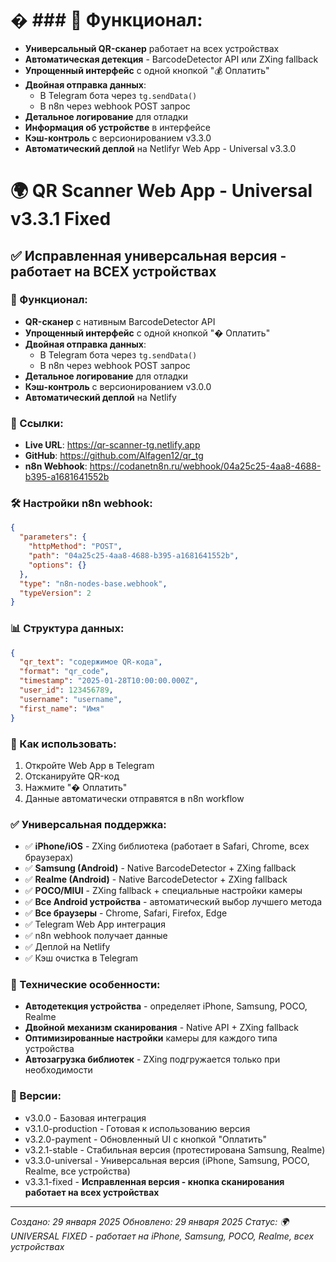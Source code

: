 # � ### 🚀 Функционал:
- **Универсальный QR-сканер** работает на всех устройствах
- **Автоматическая детекция** - BarcodeDetector API или ZXing fallback
- **Упрощенный интерфейс** с одной кнопкой "💰 Оплатить"
- **Двойная отправка данных**:
  - В Telegram бота через `tg.sendData()`
  - В n8n через webhook POST запрос
- **Детальное логирование** для отладки
- **Информация об устройстве** в интерфейсе
- **Кэш-контроль** с версионированием v3.3.0
- **Автоматический деплой** на Netlifyr Web App - Universal v3.3.0

# 🌍 QR Scanner Web App - Universal v3.3.1 Fixed

## ✅ Исправленная универсальная версия - работает на ВСЕХ устройствах

### 🚀 Функционал:
- **QR-сканер** с нативным BarcodeDetector API
- **Упрощенный интерфейс** с одной кнопкой "� Оплатить"
- **Двойная отправка данных**:
  - В Telegram бота через `tg.sendData()`
  - В n8n через webhook POST запрос
- **Детальное логирование** для отладки
- **Кэш-контроль** с версионированием v3.0.0
- **Автоматический деплой** на Netlify

### 🔗 Ссылки:
- **Live URL**: https://qr-scanner-tg.netlify.app
- **GitHub**: https://github.com/Alfagen12/qr_tg
- **n8n Webhook**: https://codanetn8n.ru/webhook/04a25c25-4aa8-4688-b395-a1681641552b

### 🛠️ Настройки n8n webhook:
```json
{
  "parameters": {
    "httpMethod": "POST",
    "path": "04a25c25-4aa8-4688-b395-a1681641552b",
    "options": {}
  },
  "type": "n8n-nodes-base.webhook",
  "typeVersion": 2
}
```

### 📊 Структура данных:
```json
{
  "qr_text": "содержимое QR-кода",
  "format": "qr_code", 
  "timestamp": "2025-01-28T10:00:00.000Z",
  "user_id": 123456789,
  "username": "username",
  "first_name": "Имя"
}
```

### 🔄 Как использовать:
1. Откройте Web App в Telegram
2. Отсканируйте QR-код
3. Нажмите "� Оплатить"
4. Данные автоматически отправятся в n8n workflow

### ✅ Универсальная поддержка:
- ✅ **iPhone/iOS** - ZXing библиотека (работает в Safari, Chrome, всех браузерах)
- ✅ **Samsung (Android)** - Native BarcodeDetector + ZXing fallback
- ✅ **Realme (Android)** - Native BarcodeDetector + ZXing fallback  
- ✅ **POCO/MIUI** - ZXing fallback + специальные настройки камеры
- ✅ **Все Android устройства** - автоматический выбор лучшего метода
- ✅ **Все браузеры** - Chrome, Safari, Firefox, Edge
- ✅ Telegram Web App интеграция
- ✅ n8n webhook получает данные
- ✅ Деплой на Netlify
- ✅ Кэш очистка в Telegram

### 🔧 Технические особенности:
- **Автодетекция устройства** - определяет iPhone, Samsung, POCO, Realme
- **Двойной механизм сканирования** - Native API + ZXing fallback
- **Оптимизированные настройки** камеры для каждого типа устройства
- **Автозагрузка библиотек** - ZXing подгружается только при необходимости

### 📝 Версии:
- v3.0.0 - Базовая интеграция
- v3.1.0-production - Готовая к использованию версия
- v3.2.0-payment - Обновленный UI с кнопкой "Оплатить"
- v3.2.1-stable - Стабильная версия (протестирована Samsung, Realme)
- v3.3.0-universal - Универсальная версия (iPhone, Samsung, POCO, Realme, все устройства)
- v3.3.1-fixed - **Исправленная версия - кнопка сканирования работает на всех устройствах**

---
*Создано: 29 января 2025*
*Обновлено: 29 января 2025*
*Статус: 🌍 UNIVERSAL FIXED - работает на iPhone, Samsung, POCO, Realme, всех устройствах*
